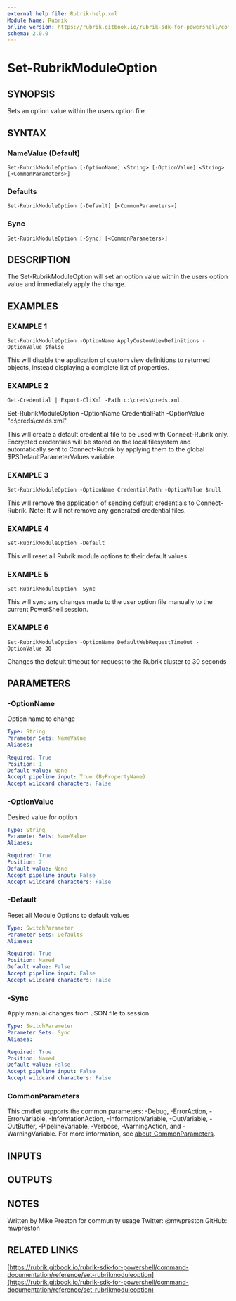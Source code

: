 ```yaml
---
external help file: Rubrik-help.xml
Module Name: Rubrik
online version: https://rubrik.gitbook.io/rubrik-sdk-for-powershell/command-documentation/reference/set-rubrikmoduleoption
schema: 2.0.0
---
```


# Set-RubrikModuleOption

## SYNOPSIS
Sets an option value within the users option file

## SYNTAX

### NameValue (Default)
```
Set-RubrikModuleOption [-OptionName] <String> [-OptionValue] <String> [<CommonParameters>]
```

### Defaults
```
Set-RubrikModuleOption [-Default] [<CommonParameters>]
```

### Sync
```
Set-RubrikModuleOption [-Sync] [<CommonParameters>]
```

## DESCRIPTION
The Set-RubrikModuleOption will set an option value within the users option value and immediately apply the change.

## EXAMPLES

### EXAMPLE 1
```
Set-RubrikModuleOption -OptionName ApplyCustomViewDefinitions -OptionValue $false
```

This will disable the application of custom view definitions to returned objects, instead displaying a complete list of properties.

### EXAMPLE 2
```
Get-Credential | Export-CliXml -Path c:\creds\creds.xml
```

Set-RubrikModuleOption -OptionName CredentialPath -OptionValue "c:\creds\creds.xml"

This will create a default credential file to be used with Connect-Rubrik only.
Encrypted credentials will be stored on the local filesystem and automatically sent to Connect-Rubrik by applying them to the global $PSDefaultParameterValues variable

### EXAMPLE 3
```
Set-RubrikModuleOption -OptionName CredentialPath -OptionValue $null
```

This will remove the application of sending default credentials to Connect-Rubrik.
Note: It will not remove any generated credential files.

### EXAMPLE 4
```
Set-RubrikModuleOption -Default
```

This will reset all Rubrik module options to their default values

### EXAMPLE 5
```
Set-RubrikModuleOption -Sync
```

This will sync any changes made to the user option file manually to the current PowerShell session.

### EXAMPLE 6
```
Set-RubrikModuleOption -OptionName DefaultWebRequestTimeOut -OptionValue 30
```

Changes the default timeout for request to the Rubrik cluster to 30 seconds

## PARAMETERS

### -OptionName
Option name to change

```yaml
Type: String
Parameter Sets: NameValue
Aliases:

Required: True
Position: 1
Default value: None
Accept pipeline input: True (ByPropertyName)
Accept wildcard characters: False
```

### -OptionValue
Desired value for option

```yaml
Type: String
Parameter Sets: NameValue
Aliases:

Required: True
Position: 2
Default value: None
Accept pipeline input: False
Accept wildcard characters: False
```

### -Default
Reset all Module Options to default values

```yaml
Type: SwitchParameter
Parameter Sets: Defaults
Aliases:

Required: True
Position: Named
Default value: False
Accept pipeline input: False
Accept wildcard characters: False
```

### -Sync
Apply manual changes from JSON file to session

```yaml
Type: SwitchParameter
Parameter Sets: Sync
Aliases:

Required: True
Position: Named
Default value: False
Accept pipeline input: False
Accept wildcard characters: False
```

### CommonParameters
This cmdlet supports the common parameters: -Debug, -ErrorAction, -ErrorVariable, -InformationAction, -InformationVariable, -OutVariable, -OutBuffer, -PipelineVariable, -Verbose, -WarningAction, and -WarningVariable. For more information, see [about_CommonParameters](http://go.microsoft.com/fwlink/?LinkID=113216).

## INPUTS

## OUTPUTS

## NOTES
Written by Mike Preston for community usage
Twitter: @mwpreston
GitHub: mwpreston

## RELATED LINKS

[https://rubrik.gitbook.io/rubrik-sdk-for-powershell/command-documentation/reference/set-rubrikmoduleoption](https://rubrik.gitbook.io/rubrik-sdk-for-powershell/command-documentation/reference/set-rubrikmoduleoption)

